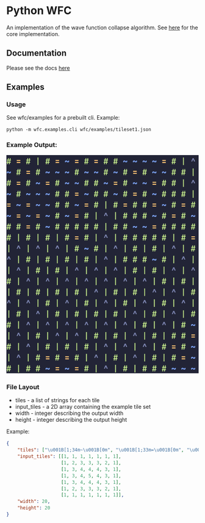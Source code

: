 # Python WFC
An implementation of the wave function collapse algorithm.
See [here](wfc/core.py) for the core implementation.

## Documentation

Please see the docs [here](https://samuel-horner.github.io/python-wfc/)

## Examples

### Usage
See wfc/examples for a prebuilt cli. 
Example:
```
python -m wfc.examples.cli wfc/examples/tileset1.json
```
### Example Output:
![example output](screenshot.png)

### File Layout
- tiles - a list of strings for each tile
- input_tiles - a 2D array containing the example tile set
- width - integer describing the output width
- height - integer describing the output height

Example:
``` JSON
{
    "tiles": ["\u001B[1;34m~\u001B[0m", "\u001B[1;33m=\u001B[0m", "\u001B[1;32m#\u001B[0m", "\u001B[32m|\u001B[0m", "\u001B[1;37m^\u001B[0m"],
    "input_tiles": [[1, 1, 1, 1, 1, 1, 1],
                    [1, 2, 3, 3, 3, 2, 1],
                    [1, 3, 4, 4, 4, 3, 1],
                    [1, 3, 4, 5, 4, 3, 1],
                    [1, 3, 4, 4, 4, 3, 1],
                    [1, 2, 3, 3, 3, 2, 1],
                    [1, 1, 1, 1, 1, 1, 1]],
    "width": 20,
    "height": 20
}
```
